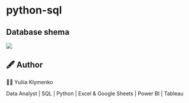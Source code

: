 # python-sql


## Database shema
![](database_schema.png)


## 🖋️ Author

👩‍💻 Yuliia Klymenko

Data Analyst | SQL | Python | Excel & Google Sheets | Power BI | Tableau
